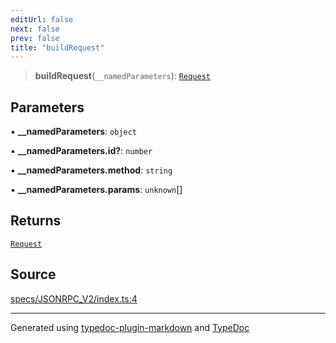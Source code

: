 ```yaml
---
editUrl: false
next: false
prev: false
title: "buildRequest"
---
```


> **buildRequest**(`__namedParameters`): [`Request`](/api/interfaces/request/)

## Parameters

▪ **\_\_namedParameters**: `object`

▪ **\_\_namedParameters.id?**: `number`

▪ **\_\_namedParameters.method**: `string`

▪ **\_\_namedParameters.params**: `unknown`[]

## Returns

[`Request`](/api/interfaces/request/)

## Source

[specs/JSONRPC\_V2/index.ts:4](https://github.com/dmdin/chord/blob/3033a5a/src/specs/JSONRPC_V2/index.ts#L4)

***

Generated using [typedoc-plugin-markdown](https://www.npmjs.com/package/typedoc-plugin-markdown) and [TypeDoc](https://typedoc.org/)
